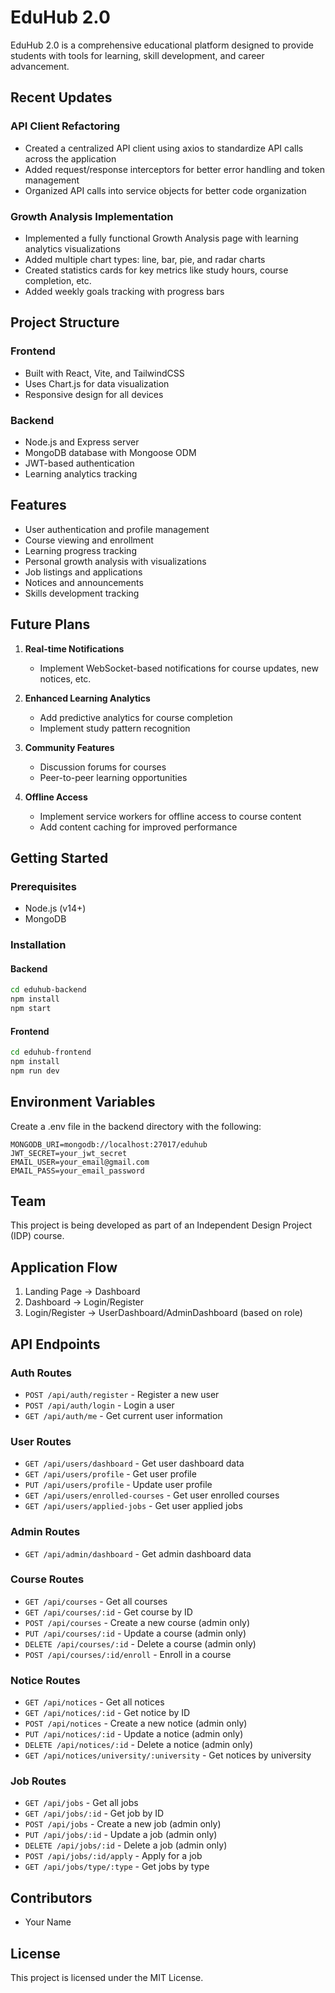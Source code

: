 # EduHub 2.0

EduHub 2.0 is a comprehensive educational platform designed to provide students with tools for learning, skill development, and career advancement.

## Recent Updates

### API Client Refactoring
- Created a centralized API client using axios to standardize API calls across the application
- Added request/response interceptors for better error handling and token management
- Organized API calls into service objects for better code organization

### Growth Analysis Implementation
- Implemented a fully functional Growth Analysis page with learning analytics visualizations
- Added multiple chart types: line, bar, pie, and radar charts
- Created statistics cards for key metrics like study hours, course completion, etc.
- Added weekly goals tracking with progress bars

## Project Structure

### Frontend
- Built with React, Vite, and TailwindCSS
- Uses Chart.js for data visualization
- Responsive design for all devices

### Backend
- Node.js and Express server
- MongoDB database with Mongoose ODM
- JWT-based authentication
- Learning analytics tracking

## Features

- User authentication and profile management
- Course viewing and enrollment
- Learning progress tracking
- Personal growth analysis with visualizations
- Job listings and applications
- Notices and announcements
- Skills development tracking

## Future Plans

1. **Real-time Notifications**
   - Implement WebSocket-based notifications for course updates, new notices, etc.

2. **Enhanced Learning Analytics**
   - Add predictive analytics for course completion
   - Implement study pattern recognition

3. **Community Features**
   - Discussion forums for courses
   - Peer-to-peer learning opportunities

4. **Offline Access**
   - Implement service workers for offline access to course content
   - Add content caching for improved performance

## Getting Started

### Prerequisites
- Node.js (v14+)
- MongoDB

### Installation

#### Backend
```bash
cd eduhub-backend
npm install
npm start
```

#### Frontend
```bash
cd eduhub-frontend
npm install
npm run dev
```

## Environment Variables
Create a .env file in the backend directory with the following:

```
MONGODB_URI=mongodb://localhost:27017/eduhub
JWT_SECRET=your_jwt_secret
EMAIL_USER=your_email@gmail.com
EMAIL_PASS=your_email_password
```

## Team

This project is being developed as part of an Independent Design Project (IDP) course.

## Application Flow

1. Landing Page → Dashboard
2. Dashboard → Login/Register
3. Login/Register → UserDashboard/AdminDashboard (based on role)

## API Endpoints

### Auth Routes
- `POST /api/auth/register` - Register a new user
- `POST /api/auth/login` - Login a user
- `GET /api/auth/me` - Get current user information

### User Routes
- `GET /api/users/dashboard` - Get user dashboard data
- `GET /api/users/profile` - Get user profile
- `PUT /api/users/profile` - Update user profile
- `GET /api/users/enrolled-courses` - Get user enrolled courses
- `GET /api/users/applied-jobs` - Get user applied jobs

### Admin Routes
- `GET /api/admin/dashboard` - Get admin dashboard data

### Course Routes
- `GET /api/courses` - Get all courses
- `GET /api/courses/:id` - Get course by ID
- `POST /api/courses` - Create a new course (admin only)
- `PUT /api/courses/:id` - Update a course (admin only)
- `DELETE /api/courses/:id` - Delete a course (admin only)
- `POST /api/courses/:id/enroll` - Enroll in a course

### Notice Routes
- `GET /api/notices` - Get all notices
- `GET /api/notices/:id` - Get notice by ID
- `POST /api/notices` - Create a new notice (admin only)
- `PUT /api/notices/:id` - Update a notice (admin only)
- `DELETE /api/notices/:id` - Delete a notice (admin only)
- `GET /api/notices/university/:university` - Get notices by university

### Job Routes
- `GET /api/jobs` - Get all jobs
- `GET /api/jobs/:id` - Get job by ID
- `POST /api/jobs` - Create a new job (admin only)
- `PUT /api/jobs/:id` - Update a job (admin only)
- `DELETE /api/jobs/:id` - Delete a job (admin only)
- `POST /api/jobs/:id/apply` - Apply for a job
- `GET /api/jobs/type/:type` - Get jobs by type

## Contributors

- Your Name

## License

This project is licensed under the MIT License.
 
